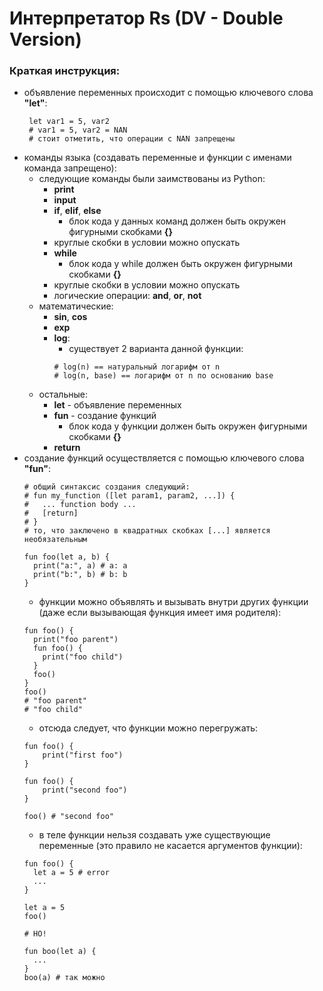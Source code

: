# Интерпретатор Rs (DV - Double Version)

### Краткая инструкция:
* объявление переменных происходит с помощью ключевого слова **"let"**:
  ```
   let var1 = 5, var2
   # var1 = 5, var2 = NAN
   # стоит отметить, что операции с NAN запрещены
  ```
* команды языка (создавать переменные и функции с именами команда запрещено):
  * следующие команды были заимствованы из Python:
    * **print**
    * **input**
    * **if**, **elif**, **else**
    	* блок кода у данных команд должен быть окружен фигурными скобками **{}**
	* круглые скобки в условии можно опускать
    * **while**
    	* блок кода у while должен быть окружен фигурными скобками **{}**
	* круглые скобки в условии можно опускать
    * логические операции: **and**, **or**, **not**
  * математические:
    * **sin**, **cos**
    * **exp**
    * **log**:
      * существует 2 варианта данной функции:
      ```
      # log(n) == натуральный логарифм от n
      # log(n, base) == логарифм от n по основанию base
      ```
  * остальные:
    * **let** - объявление переменных
    * **fun** - создание функций
    	* блок кода у функции должен быть окружен фигурными скобками **{}**
    * **return**
* создание функций осуществляется с помощью ключевого слова **"fun"**:
  ```
  # общий синтаксис создания следующий:
  # fun my_function ([let param1, param2, ...]) {
  #   ... function body ...
  #   [return]
  # }
  # то, что заключено в квадратных скобках [...] является необязательным 
  
  fun foo(let a, b) {
    print("a:", a) # a: a
    print("b:", b) # b: b
  }
  ```
  * функции можно объявлять и вызывать внутри других функции (даже если вызывающая функция имеет имя родителя):
  ```
  fun foo() {
    print("foo parent")
    fun foo() {
      print("foo child")
    }
    foo()
  }
  foo() 
  # "foo parent"
  # "foo child"
  ```
  * отсюда следует, что функции можно перегружать:
  ```
  fun foo() {
	  print("first foo")
  }

  fun foo() {
	  print("second foo")
  }

  foo() # "second foo"
  ```
  * в теле функции нельзя создавать уже существующие переменные (это правило не касается аргументов функции):
  ```
  fun foo() {
    let a = 5 # error
    ...
  }
  
  let a = 5
  foo()
  
  # НО!
  
  fun boo(let a) {
    ...
  }
  boo(a) # так можно
  ```
